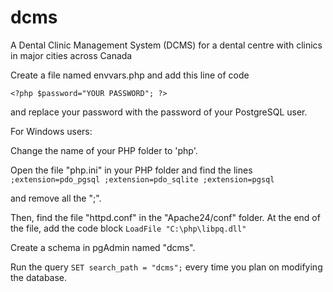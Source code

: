 # dcms
A Dental Clinic Management System (DCMS) for a dental centre with clinics in major cities across Canada

Create a file named envvars.php and add this line of code

`<?php
$password="YOUR PASSWORD";
?>`

and replace your password with the password of your PostgreSQL user.

For Windows users:

Change the name of your PHP folder to 'php'.

Open the file "php.ini" in your PHP folder and find the lines 
`;extension=pdo_pgsql
;extension=pdo_sqlite
;extension=pgsql`

and remove all the ";".

Then, find the file "httpd.conf" in the "Apache24/conf" folder. At the end of the file, add the code block `LoadFile "C:\php\libpq.dll"`

Create a schema in pgAdmin named "dcms".

Run the query `SET search_path = "dcms";` every time you plan on modifying the database.